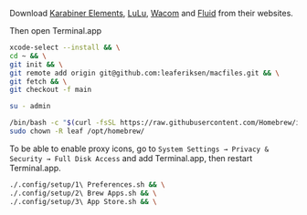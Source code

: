 Download [Karabiner Elements](https://karabiner-elements.pqrs.org/), [LuLu](https://objective-see.org/products/lulu.html), [Wacom](https://www.wacom.com/en-us/support/product-support/drivers) and [Fluid](https://getfluid.app/) from their websites.

Then open Terminal.app
```bash
xcode-select --install && \
cd ~ && \
git init && \
git remote add origin git@github.com:leaferiksen/macfiles.git && \
git fetch && \
git checkout -f main
```
```bash
su - admin
```
```bash
/bin/bash -c "$(curl -fsSL https://raw.githubusercontent.com/Homebrew/install/HEAD/install.sh)" && \
sudo chown -R leaf /opt/homebrew/
```
To be able to enable proxy icons, go to `System Settings → Privacy & Security → Full Disk Access` and add Terminal.app, then restart Terminal.app.
```bash
./.config/setup/1\ Preferences.sh && \
./.config/setup/2\ Brew Apps.sh && \
./.config/setup/3\ App Store.sh && \
```
